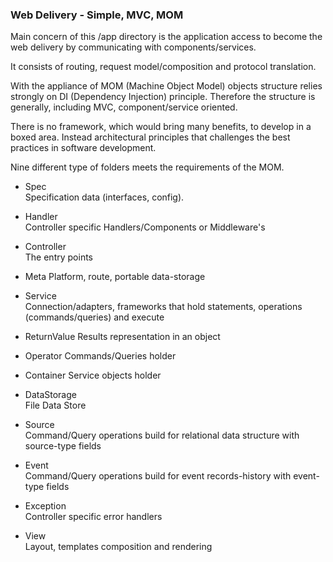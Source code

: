 ### Web Delivery - Simple, MVC, MOM

Main concern of this /app directory is the application access 
to become the web delivery by communicating with components/services.

It consists of routing, request model/composition and protocol translation.  

With the appliance of MOM (Machine Object Model) 
objects structure relies strongly on DI (Dependency Injection) principle.
Therefore the structure is generally, including MVC, component/service oriented.  

There is no framework, which would bring many benefits, to develop in a boxed area.
Instead architectural principles that challenges the best practices in software development.

Nine different type of folders meets the requirements of the MOM.


+ Spec  
Specification data (interfaces, config). 

+ Handler  
Controller specific Handlers/Components or Middleware's  

+ Controller   
The entry points 

+ Meta
Platform, route, portable data-storage 

+ Service  
Connection/adapters, frameworks that hold statements, operations (commands/queries) and execute

+ ReturnValue
Results representation in an object

+ Operator
Commands/Queries holder

+ Container
Service objects holder  

+ DataStorage  
File Data Store  

+ Source  
Command/Query operations build for relational data structure with source-type fields
 
+ Event  
Command/Query operations build for event records-history with event-type fields

+ Exception   
Controller specific error handlers  

+ View  
Layout, templates composition and rendering



   